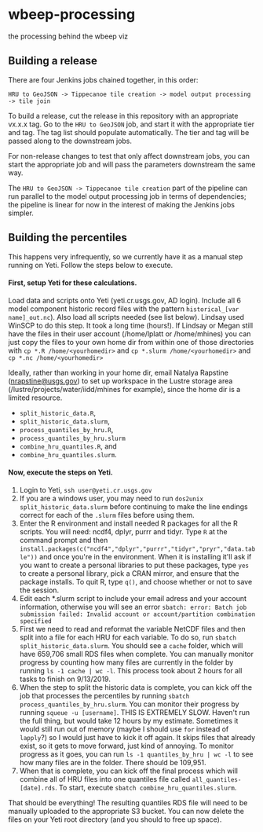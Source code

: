 # wbeep-processing
the processing behind the wbeep viz

## Building a release

There are four Jenkins jobs chained together, in this order:

`HRU to GeoJSON -> Tippecanoe tile creation -> model output processing -> tile join`

To build a release, cut the release in this repository with an appropriate vx.x.x tag.  Go to the `HRU to GeoJSON` job, and start it with the appropriate tier and tag.  The tag list should populate automatically.  The tier and tag will be passed along to the downstream jobs.  

For non-release changes to test that only affect downstream jobs, you can start the appropriate job and will pass the parameters downstream the same way.  

The `HRU to GeoJSON -> Tippecanoe tile creation` part of the pipeline can run parallel to the model output processing job in terms of dependencies; the pipeline is linear for now in the interest of making the Jenkins jobs simpler.  

## Building the percentiles

This happens very infrequently, so we currently have it as a manual step running on Yeti. Follow the steps below to execute.

#### First, setup Yeti for these calculations.

Load data and scripts onto Yeti (yeti.cr.usgs.gov, AD login). Include all 6 model component historic record files with the pattern `historical_[var name]_out.nc`). Also load all scripts needed (see list below). Lindsay used WinSCP to do this step. It took a long time (hours!). If Lindsay or Megan still have the files in their user account (/home/lplatt or /home/mhines) you can just copy the files to your own home dir from within one of those directories with `cp *.R /home/<yourhomedir>` and `cp *.slurm /home/<yourhomedir>` and `cp *.nc /home/<yourhomedir>`

Ideally, rather than working in your home dir, email Natalya Rapstine (nrapstine@usgs.gov) to set up workspace in the Lustre storage area (/lustre/projects/water/iidd/mhines for example), since the home dir is a limited resource.

* `split_historic_data.R`, 
* `split_historic_data.slurm`, 
* `process_quantiles_by_hru.R`, 
* `process_quantiles_by_hru.slurm`
* `combine_hru_quantiles.R`, and
* `combine_hru_quantiles.slurm`.

#### Now, execute the steps on Yeti.

1. Login to Yeti, `ssh user@yeti.cr.usgs.gov`
1. If you are a windows user, you may need to run `dos2unix split_historic_data.slurm` before continuing to make the line endings correct for each of the `.slurm` files before using them.
1. Enter the R environment and install needed R packages for all the R scripts. You will need: ncdf4, dplyr, purrr and tidyr. Type `R` at the command prompt and then `install.packages(c("ncdf4","dplyr","purrr","tidyr","pryr","data.table"))` and <enter> once you're in the environment. When it is installing it'll ask if you want to create a personal libraries to put these packages, type `yes` to create a personal library, pick a CRAN mirror, and ensure that the package installs. To quit R, type `q()`, and choose whether or not to save the session.
1. Edit each *.slurm script to include your email adress and your account information, otherwise you will see an error `sbatch: error: Batch job submission failed: Invalid account or account/partition combination specified`
1. First we need to read and reformat the variable NetCDF files and then split into a file for each HRU for each variable. To do so, run `sbatch split_historic_data.slurm`. You should see a `cache` folder, which will have 659,706 small RDS files when complete. You can manually monitor progress by counting how many files are currently in the folder by running `ls -1 cache | wc -l`. This process took about 2 hours for all tasks to finish on 9/13/2019.
1. When the step to split the historic data is complete, you can kick off the job that processes the percentiles by running `sbatch process_quantiles_by_hru.slurm`. You can monitor their progress by running `squeue -u [username]`. THIS IS EXTREMELY SLOW. Haven't run the full thing, but would take 12 hours by my estimate. Sometimes it would still run out of memory (maybe I should use `for` instead of `lapply`?) so I would just have to kick it off again. It skips files that already exist, so it gets to move forward, just kind of annoying. To monitor progress as it goes, you can run `ls -1 quantiles_by_hru | wc -l` to see how many files are in the folder. There should be 109,951.
1. When that is complete, you can kick off the final process which will combine all of HRU files into one quantiles file called `all_quantiles-[date].rds`. To start, execute `sbatch combine_hru_quantiles.slurm`.

That should be everything! The resulting quantiles RDS file will need to be manually uploaded to the appropriate S3 bucket. You can now delete the files on your Yeti root directory (and you should to free up space).
